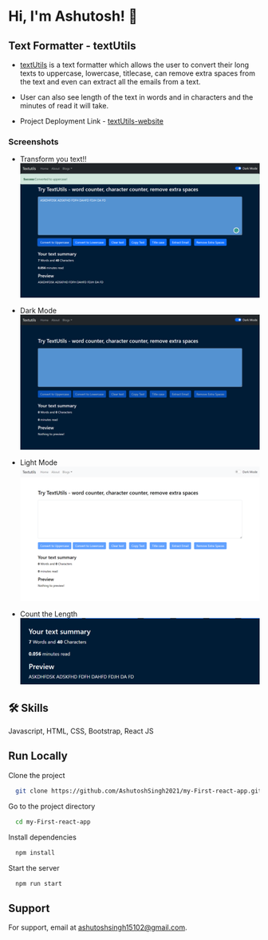 # Hi, I'm Ashutosh! 👋

## Text Formatter - textUtils

- [textUtils](https://github.com/AshutoshSingh2021/my-First-react-app) is a text formatter which allows the user to convert their long texts to uppercase, lowercase, titlecase, can remove extra spaces from the text and even can extract all the emails from a text.
- User can also see length of the text in words and in characters and the minutes of read it will take.

- Project Deployment Link - [textUtils-website](https://textutils-textformatter.netlify.app/)

### Screenshots

- Transform you text!!
  ![Convert your text](<Screenshot (27).png>)

- Dark Mode
  ![Alt text](<Screenshot (26).png>)

- Light Mode
  ![Alt text](<Screenshot (25).png>)

- Count the Length
  ![Alt text](<Screenshot 2023-07-16 004443.png>)

## 🛠 Skills

Javascript, HTML, CSS, Bootstrap, React JS

## Run Locally

Clone the project

```bash
  git clone https://github.com/AshutoshSingh2021/my-First-react-app.git
```

Go to the project directory

```bash
  cd my-First-react-app
```

Install dependencies

```bash
  npm install
```

Start the server

```bash
  npm run start
```

## Support

For support, email at ashutoshsingh15102@gmail.com.
